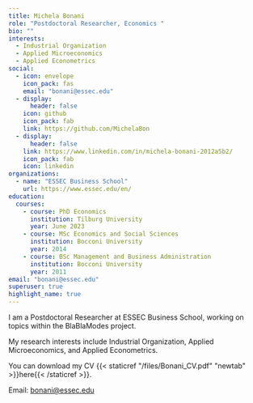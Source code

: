 ```yaml
---
title: Michela Bonani
role: "Postdoctoral Researcher, Economics "
bio: ""
interests:
  - Industrial Organization
  - Applied Microeconomics
  - Applied Econometrics
social:
  - icon: envelope
    icon_pack: fas
    email: "bonani@essec.edu"
  - display:
      header: false
    icon: github
    icon_pack: fab
    link: https://github.com/MichelaBon
  - display:
      header: false
    link: https://www.linkedin.com/in/michela-bonani-2012a5b2/
    icon_pack: fab
    icon: linkedin
organizations:
  - name: "ESSEC Business School"
    url: https://www.essec.edu/en/
education:
  courses:
    - course: PhD Economics 
      institution: Tilburg University
      year: June 2023  
    - course: MSc Economics and Social Sciences
      institution: Bocconi University
      year: 2014
    - course: BSc Management and Business Administration
      institution: Bocconi University
      year: 2011
email: "bonani@essec.edu"
superuser: true
highlight_name: true
---
```


I am a Postdoctoral Researcher at ESSEC Business School, working on topics within the BlaBlaModes project. 

My research interests include Industrial Organization, Applied Microeconomics, and Applied Econometrics. 

You can download my CV {{< staticref "/files/Bonani_CV.pdf" "newtab" >}}here{{< /staticref >}}.

Email: bonani@essec.edu

